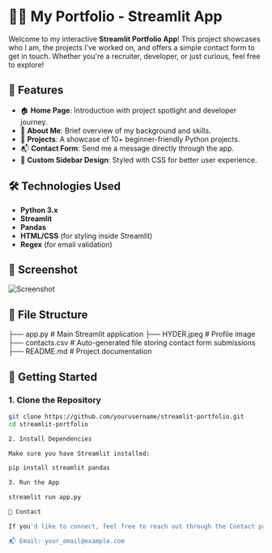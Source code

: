 # 🧑‍💻 My Portfolio - Streamlit App

Welcome to my interactive **Streamlit Portfolio App**! This project showcases who I am, the projects I’ve worked on, and offers a simple contact form to get in touch. Whether you're a recruiter, developer, or just curious, feel free to explore!

## 🚀 Features

- 🏠 **Home Page**: Introduction with project spotlight and developer journey.
- 🙋 **About Me**: Brief overview of my background and skills.
- 💼 **Projects**: A showcase of 10+ beginner-friendly Python projects.
- 📬 **Contact Form**: Send me a message directly through the app.
- 🎨 **Custom Sidebar Design**: Styled with CSS for better user experience.

## 🛠️ Technologies Used

- **Python 3.x**
- **Streamlit**
- **Pandas**
- **HTML/CSS** (for styling inside Streamlit)
- **Regex** (for email validation)

## 📸 Screenshot

![Screenshot](screenshot.png) <!-- Replace with actual screenshot if available -->

## 📂 File Structure

├── app.py # Main Streamlit application
├── HYDER.jpeg # Profile image
├── contacts.csv # Auto-generated file storing contact form submissions
├── README.md # Project documentation


## 🧪 Getting Started

### 1. Clone the Repository

```bash
git clone https://github.com/yourusername/streamlit-portfolio.git
cd streamlit-portfolio

2. Install Dependencies

Make sure you have Streamlit installed:

pip install streamlit pandas

3. Run the App

streamlit run app.py

📧 Contact

If you'd like to connect, feel free to reach out through the Contact page on the app or email me directly at:

📬 Email: your_email@example.com
